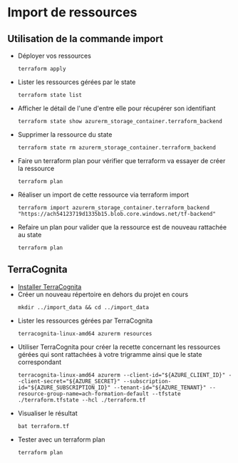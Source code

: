 # Import de ressources

## Utilisation de la commande import

* Déployer vos ressources
    ```
    terraform apply
    ```
* Lister les ressources gérées par le state
    ```
    terraform state list
    ```
* Afficher le détail de l'une d'entre elle pour récupérer son identifiant
    ```
    terraform state show azurerm_storage_container.terraform_backend
    ```
* Supprimer la ressource du state
    ```
    terraform state rm azurerm_storage_container.terraform_backend
    ```
* Faire un terraform plan pour vérifier que terraform va essayer de créer la ressource
    ```
    terraform plan
    ```
* Réaliser un import de cette ressource via terraform import
    ```
    terraform import azurerm_storage_container.terraform_backend "https://ach54123719d1335b15.blob.core.windows.net/tf-backend"
    ```
* Refaire un plan pour valider que la ressource est de nouveau rattachée au state
    ```
    terraform plan
    ```


## TerraCognita

* [Installer TerraCognita](https://github.com/cycloidio/terracognita#installation)
* Créer un nouveau répertoire en dehors du projet en cours
    ```
    mkdir ../import_data && cd ../import_data
    ```
* Lister les ressources gérées par TerraCognita
    ```
    terracognita-linux-amd64 azurerm resources
    ```
* Utiliser TerraCognita pour créer la recette concernant les ressources gérées qui sont rattachées à votre trigramme ainsi que le state correspondant
    ```
    terracognita-linux-amd64 azurerm --client-id="${AZURE_CLIENT_ID}" --client-secret="${AZURE_SECRET}" --subscription-id="${AZURE_SUBSCRIPTION_ID}" --tenant-id="${AZURE_TENANT}" --resource-group-name=ach-formation-default --tfstate ./terraform.tfstate --hcl ./terraform.tf
    ```
* Visualiser le résultat
    ```
    bat terraform.tf
    ```
* Tester avec un terraform plan
    ```
    terraform plan
    ```

